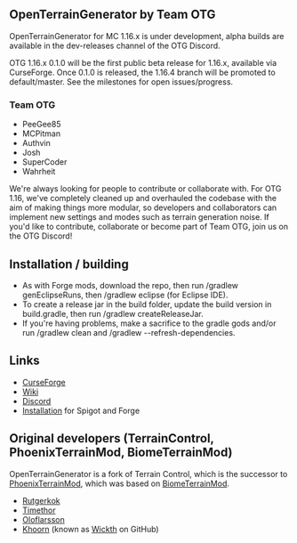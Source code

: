 ##  OpenTerrainGenerator by Team OTG

OpenTerrainGenerator for MC 1.16.x is under development, alpha builds are available in the dev-releases channel of the OTG Discord.

OTG 1.16.x 0.1.0 will be the first public beta release for 1.16.x, available via CurseForge. Once 0.1.0 is released, the 1.16.4 branch will be promoted to default/master. See the milestones for open issues/progress.

### Team OTG
- PeeGee85
- MCPitman
- Authvin
- Josh
- SuperCoder
- Wahrheit

We're always looking for people to contribute or collaborate with. For OTG 1.16, we've completely cleaned up and overhauled the codebase with the aim of making things more modular, so developers and collaborators can implement new settings and modes such as terrain generation noise. If you'd like to contribute, collaborate or become part of Team OTG, join us on the OTG Discord!

## Installation / building

- As with Forge mods, download the repo, then run /gradlew genEclipseRuns, then /gradlew eclipse (for Eclipse IDE).
- To create a release jar in the build folder, update the build version in build.gradle, then run /gradlew createReleaseJar.
- If you're having problems, make a sacrifice to the gradle gods and/or run /gradlew clean and /gradlew --refresh-dependencies.

## Links
* [CurseForge](https://minecraft.curseforge.com/projects/open-terrain-generator)
* [Wiki](http://openterraingen.wikia.com/wiki/Open_Terrain_Generator_Wiki)
* [Discord](https://discord.com/invite/UXzdVTH)
* [Installation](https://openterraingen.fandom.com/wiki/Installing_OTG) for Spigot and Forge

## Original developers (TerrainControl, PhoenixTerrainMod, BiomeTerrainMod)

OpenTerrainGenerator is a fork of Terrain Control, which is the successor to <a href="http://www.minecraftforum.net/topic/313991-phoenixterrainmod/">PhoenixTerrainMod</a>, which was based on <a href="http://www.minecraftforum.net/topic/71565-biomemod/">BiomeTerrainMod</a>. 

* <a href="https://github.com/rutgerkok">Rutgerkok</a>
* <a href="https://github.com/Timethor">Timethor</a>
* <a href="https://github.com/oloflarsson">Oloflarsson</a>
* <a href="http://dev.bukkit.org/profiles/Khoorn/">Khoorn</a> (known as <a href="https://github.com/Wickth">Wickth</a> on GitHub)
